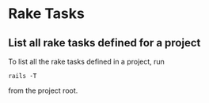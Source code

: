 # Rake Tasks

## List all rake tasks defined for a project
To list all the rake tasks defined in a project, run

```shell
rails -T
```
from the project root.
